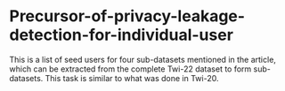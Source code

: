 # Precursor-of-privacy-leakage-detection-for-individual-user
This is a list of seed users for four sub-datasets mentioned in the article, which can be extracted from the complete Twi-22 dataset to form sub-datasets. This task is similar to what was done in Twi-20.
